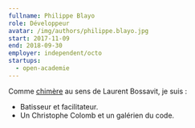 ```yaml
---
fullname: Philippe Blayo
role: Développeur
avatar: /img/authors/philippe.blayo.jpg
start: 2017-11-09
end: 2018-09-30
employer: independent/octo
startups:
  - open-academie
---
```


Comme [chimère](https://fr.wikipedia.org/wiki/Chim%C3%A8re)
au sens de Laurent Bossavit, je suis :
- Batisseur et facilitateur.
- Un Christophe Colomb et un galérien du code.
